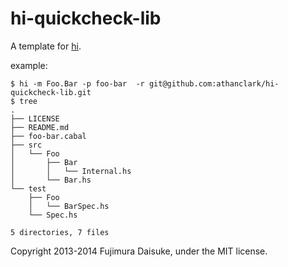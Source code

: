hi-quickcheck-lib
=================

A template for [hi](https://github.com/fujimura/hi).

example:

```
$ hi -m Foo.Bar -p foo-bar  -r git@github.com:athanclark/hi-quickcheck-lib.git
$ tree
.
├── LICENSE
├── README.md
├── foo-bar.cabal
├── src
│   └── Foo
│       ├── Bar
│       │   └── Internal.hs
│       └── Bar.hs
└── test
    ├── Foo
    │   └── BarSpec.hs
    └── Spec.hs

5 directories, 7 files
```

Copyright 2013-2014 Fujimura Daisuke, under the MIT license.
